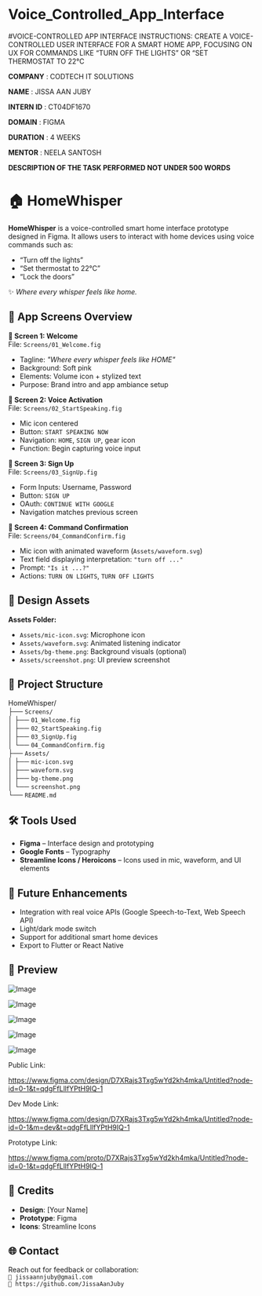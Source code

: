 # Voice_Controlled_App_Interface
#VOICE-CONTROLLED APP INTERFACE
INSTRUCTIONS: 
CREATE A VOICE-CONTROLLED USER INTERFACE FOR A SMART HOME APP, FOCUSING ON UX FOR COMMANDS LIKE “TURN OFF THE LIGHTS” OR “SET THERMOSTAT TO 22°C

**COMPANY** : CODTECH IT SOLUTIONS

**NAME** : JISSA AAN JUBY

**INTERN ID** : CT04DF1670

**DOMAIN** : FIGMA

**DURATION** : 4 WEEKS

**MENTOR** : NEELA SANTOSH

**DESCRIPTION OF THE TASK PERFORMED NOT UNDER 500 WORDS**

# 🏠 HomeWhisper

**HomeWhisper** is a voice-controlled smart home interface prototype designed in Figma. It allows users to interact with home devices using voice commands such as:

- “Turn off the lights”
- “Set thermostat to 22°C”
- “Lock the doors”

✨ *Where every whisper feels like home.*

## 📱 App Screens Overview

**📌 Screen 1: Welcome**  
File: `Screens/01_Welcome.fig`  
- Tagline: *"Where every whisper feels like HOME"*
- Background: Soft pink
- Elements: Volume icon + stylized text
- Purpose: Brand intro and app ambiance setup

**📌 Screen 2: Voice Activation**  
File: `Screens/02_StartSpeaking.fig`  
- Mic icon centered
- Button: `START SPEAKING NOW`
- Navigation: `HOME`, `SIGN UP`, gear icon
- Function: Begin capturing voice input

**📌 Screen 3: Sign Up**  
File: `Screens/03_SignUp.fig`  
- Form Inputs: Username, Password
- Button: `SIGN UP`
- OAuth: `CONTINUE WITH GOOGLE`
- Navigation matches previous screen

**📌 Screen 4: Command Confirmation**  
File: `Screens/04_CommandConfirm.fig`  
- Mic icon with animated waveform (`Assets/waveform.svg`)
- Text field displaying interpretation: `"turn off ..."`
- Prompt: `"Is it ...?"`
- Actions: `TURN ON LIGHTS`, `TURN OFF LIGHTS`

## 🎨 Design Assets

**Assets Folder:**  
- `Assets/mic-icon.svg`: Microphone icon  
- `Assets/waveform.svg`: Animated listening indicator  
- `Assets/bg-theme.png`: Background visuals (optional)  
- `Assets/screenshot.png`: UI preview screenshot

## 📁 Project Structure

HomeWhisper/  
├── `Screens/`  
│   ├── `01_Welcome.fig`  
│   ├── `02_StartSpeaking.fig`  
│   ├── `03_SignUp.fig`  
│   └── `04_CommandConfirm.fig`  
├── `Assets/`  
│   ├── `mic-icon.svg`  
│   ├── `waveform.svg`  
│   ├── `bg-theme.png`  
│   └── `screenshot.png`  
└── `README.md`

## 🛠️ Tools Used

- **Figma** – Interface design and prototyping  
- **Google Fonts** – Typography  
- **Streamline Icons / Heroicons** – Icons used in mic, waveform, and UI elements  

## 🚀 Future Enhancements

- Integration with real voice APIs (Google Speech-to-Text, Web Speech API)  
- Light/dark mode switch  
- Support for additional smart home devices  
- Export to Flutter or React Native

## 📸 Preview

![Image](https://github.com/user-attachments/assets/ad6b9bfd-5d0c-4337-b1fc-6c91731cbac9)

![Image](https://github.com/user-attachments/assets/fbeacb61-65f3-4be3-a432-d41acee2b6df)

![Image](https://github.com/user-attachments/assets/07105d7e-0fdc-4f2e-9ec0-4e6c869bd093)

![Image](https://github.com/user-attachments/assets/8749c59f-cac7-47df-afda-249df7878576)

![Image](https://github.com/user-attachments/assets/38848d1f-5a8d-4f88-9676-a10c81b0b3e8)

Public Link:

https://www.figma.com/design/D7XRajs3Txg5wYd2kh4mka/Untitled?node-id=0-1&t=qdgFfLllfYPtH9IQ-1

Dev Mode Link:

https://www.figma.com/design/D7XRajs3Txg5wYd2kh4mka/Untitled?node-id=0-1&m=dev&t=qdgFfLllfYPtH9IQ-1

Prototype Link:

https://www.figma.com/proto/D7XRajs3Txg5wYd2kh4mka/Untitled?node-id=0-1&t=qdgFfLllfYPtH9IQ-1


## 🙌 Credits

- **Design**: [Your Name]  
- **Prototype**: Figma  
- **Icons**: Streamline Icons

## 🌐 Contact

Reach out for feedback or collaboration:  
`📧 jissaannjuby@gmail.com`  
`🔗 https://github.com/JissaAanJuby`


